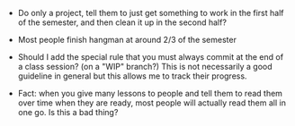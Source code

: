 - Do only a project, tell them to just get something to work in the first half of the semester, and then clean it up in the second half?

- Most people finish hangman at around 2/3 of the semester

- Should I add the special rule that you must always commit at the end of a class session? (on a "WIP" branch?) This is not necessarily a good guideline in general but this allows me to track their progress.

- Fact: when you give many lessons to people and tell them to read them over time when they are ready, most people will actually read them all in one go. Is this a bad thing?